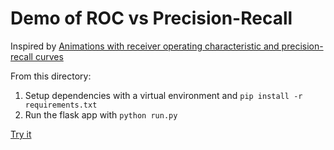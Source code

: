 # Demo of ROC vs Precision-Recall

Inspired by [Animations with receiver operating characteristic and precision-recall curves](https://github.com/dariyasydykova/open_projects/tree/master/ROC_animation)

From this directory:
1. Setup dependencies with a virtual environment and `pip install -r requirements.txt`
2. Run the flask app with `python run.py`

[Try it](https://roc-vs-pr.herokuapp.com/)

